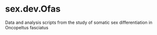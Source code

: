 # sex.dev.Ofas
Data and analysis scripts from the study of somatic sex differentiation in Oncopeltus fasciatus
